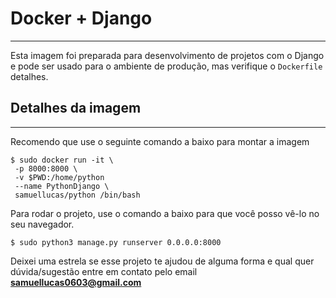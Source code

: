 # Docker + Django
---

Esta imagem foi preparada para desenvolvimento de projetos com o Django e pode ser usado para o ambiente de produção, mas verifique o ```Dockerfile``` detalhes.

## Detalhes da imagem 
---
Recomendo que use o seguinte comando a baixo para montar a imagem 

```
$ sudo docker run -it \
 -p 8000:8000 \
 -v $PWD:/home/python 
 --name PythonDjango \
 samuellucas/python /bin/bash
```

Para rodar o projeto, use o comando a baixo para que você posso vê-lo no seu navegador.

```
$ sudo python3 manage.py runserver 0.0.0.0:8000
```

Deixei uma estrela se esse projeto te ajudou de alguma forma e qual quer dúvida/sugestão entre em contato pelo email **samuellucas0603@gmail.com**
